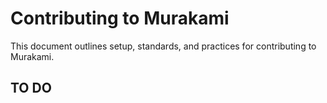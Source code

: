 # Contributing to Murakami
 
This document outlines setup, standards, and practices for contributing to Murakami.

## TO DO